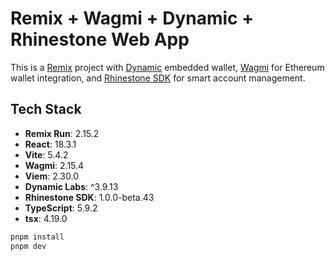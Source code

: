 # Remix + Wagmi + Dynamic + Rhinestone Web App

This is a [Remix](https://remix.run) project with [Dynamic](https://dynamic.xyz) embedded wallet, [Wagmi](https://wagmi.sh) for Ethereum wallet integration, and [Rhinestone SDK](https://rhinestone.wtf) for smart account management.

## Tech Stack

- **Remix Run**: 2.15.2
- **React**: 18.3.1
- **Vite**: 5.4.2
- **Wagmi**: 2.15.4
- **Viem**: 2.30.0
- **Dynamic Labs**: ^3.9.13
- **Rhinestone SDK**: 1.0.0-beta.43
- **TypeScript**: 5.9.2
- **tsx**: 4.19.0

```bash
pnpm install
pnpm dev
```

